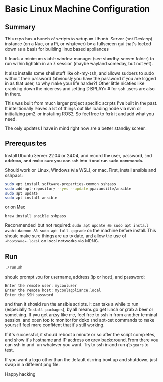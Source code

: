 # Basic Linux Machine Configuration

## Summary

This repo has a bunch of scripts to setup an Ubuntu Server (not Desktop) instance (on a Nuc, or a Pi, or whatever) be a fullscreen gui that's locked down as a basis for building linux based appliances.

It loads a minimum viable window manager (see standby-screen folder) to run within lightdm in an X session (maybe wayland someday, but not yet).

It also installs some shell stuff like oh-my-zsh, and allows sudoers to sudo without their password (obviously you have the password if you are logged in as that user, so why make your life harder?) Other little niceties like cranking down the niceness and setting DISPLAY=:0 for ssh users are also in there.

This was built from much larger project specific scripts I've built in the past. It intentionally leaves a lot of things out like loading node via nvm or initializing pm2, or installing ROS2. So feel free to fork it and add what you need.

The only updates I have in mind right now are a better standby screen.

## Prerequisites

Install Ubuntu Server 22.04 or 24.04, and record the user, password, and address, and make sure you can ssh into it and run sudo commands.

Should work on Linux, Windows (via WSL), or mac. First, install ansible and sshpass:

```bash
sudo apt install software-properties-common sshpass
sudo add-apt-repository --yes --update ppa:ansible/ansible
sudo apt update
sudo apt install ansible 
```

or on Mac

```bash
brew install ansible sshpass
```

Recommended, but not required:
`sudo apt update && sudo apt install avahi-daemon && sudo apt full-upgrade` on the machine before install. This should make sure things are up to date, and allow the use of `<hostname>.local` on local networks via MDNS.

## Run

```bash
./run.sh
```

should prompt you for username, address (ip or host), and password:

```bash
Enter the remote user: mycooluser
Enter the remote host: mycoolappliance.local
Enter the SSH password: 
```

and then it should run the ansible scripts. It can take a while to run (especially `Install packages`), by all means go get lunch or grab a beer or something. If you get antsy like me, feel free to ssh in from another terminal session, and open top to monitor for dpkg and apt-get commands to make yourself feel more confident that it's still working.

If it's successful, it should reboot a minute or so after the script completes, and show it's hostname and IP address on grey background. From there you can ssh in and run whatever you want. Try to ssh in and run `glxgears` to test. 

If you want a logo other than the default durring boot up and shutdown, just swap in a different png file.

Happy hacking!
